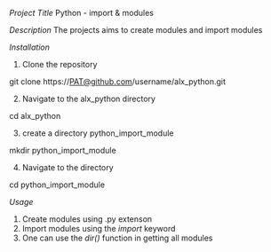*Project Title*
Python - import & modules

*Description*
The projects aims to create modules and import modules

*Installation*
1. Clone the repository

git clone https://PAT@github.com/username/alx_python.git

2. Navigate to the alx_python directory

cd alx_python

3. create a directory python_import_module

mkdir python_import_module

4. Navigate to the directory

cd python_import_module

*Usage*
1. Create modules using .py extenson
2. Import modules using the *import* keyword
3. One can use the *dir()* function in getting all modules